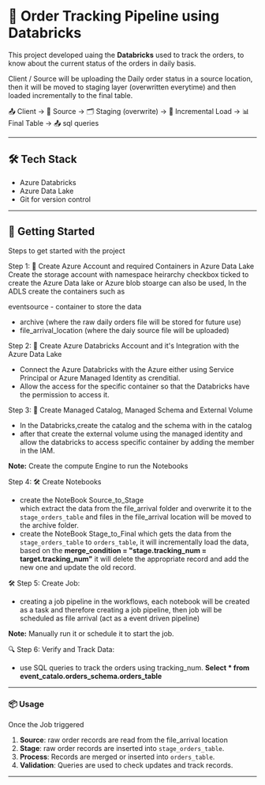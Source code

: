 # 🛒 Order Tracking Pipeline using Databricks

This project developed uaing the **Databricks** used to track the orders, to know about the current status of the orders in daily basis.

Client / Source will be uploading the Daily order status in a source location, then it will be moved to staging layer (overwritten everytime) and then loaded incrementally to the final table.

📤 Client → 📁 Source → 🗂️ Staging (overwrite) → 🔁 Incremental Load → 📊 Final Table → 📤 sql queries

---

## 🛠️ Tech Stack

- Azure Databricks
- Azure Data Lake
- Git for version control

---

## 🚀 Getting Started
Steps to get started with the project

Step 1: 📁 Create Azure Account and required Containers in Azure Data Lake
Create the storage account with namespace heirarchy checkbox ticked to create the Azure Data lake or Azure blob stoarge can also be used, In the ADLS create the containers such as

eventsource - container to store the data
- archive (where the raw daily orders file will be stored for future use)
- file_arrival_location (where the daiy source file will be uploaded)

Step 2: 🔗 Create Azure Databricks Account and it's Integration with the Azure Data Lake
- Connect the Azure Databricks with the Azure either using Service Principal or Azure Managed Identity as crenditial.
- Allow the access for the specific container so that the Databricks have the permission to access it.

Step 3: 📁 Create Managed Catalog, Managed Schema and External Volume
- In the Databricks,create the catalog and the schema with in the catalog
- after that create the external volume using the managed identity and allow the databricks to access specific container by adding the member in the IAM.

**Note:** Create the compute Engine to run the Notebooks
 
Step 4: 🛠 Create Notebooks 
- create the NoteBook Source_to_Stage   
  which extract the data from the file_arrival folder and overwrite it to the `stage_orders_table` and files in the file_arrival location will be moved to the archive folder.
- create the NoteBook Stage_to_Final
  which gets the data from the `stage_orders_table` to `orders_table`, it will incrementally load the data,
  based on the **merge_condition = "stage.tracking_num = target.tracking_num"** it will delete the appropriate record and add the new one and update the old record.

🛠 Step 5: Create Job:
- creating a job pipeline in the workflows, each notebook will be created as a task and therefore creating a job pipeline, then job will be scheduled as file arrival (act as a event driven pipeline)

**Note:** Manually run it or schedule it to start the job.

🔍 Step 6: Verify and Track Data:
- use SQL queries to track the orders using tracking_num.
  **Select * from event_catalo.orders_schema.orders_table**
  
---

### 📦 Usage

Once the Job triggered

1. **Source**: raw order records are read from the file_arrival location
2. **Stage**:  raw order records are inserted into `stage_orders_table`.
3. **Process**: Records are merged or inserted into `orders_table`.
4. **Validation**: Queries are used to check updates and track records.

---



